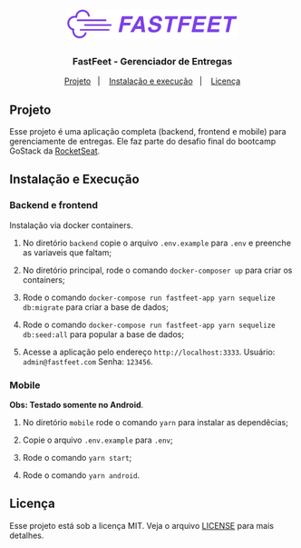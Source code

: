 <h1 align="center">
  <img alt="Fastfeet" title="Fastfeet" src=".github/logo.png" width="300px" />
</h1>

<h3 align="center">
  FastFeet - Gerenciador de Entregas
</h3>

<p align="center">
  <a href="#projeto">Projeto</a>&nbsp;&nbsp;&nbsp;|&nbsp;&nbsp;&nbsp;
  <a href="#instalação-e-execução">Instalação e execução</a>&nbsp;&nbsp;&nbsp;|&nbsp;&nbsp;&nbsp;
    <a href="#licença">Licença</a>
</p>

## Projeto

Esse projeto é uma aplicação completa (backend, frontend e mobile) para gerenciamente de entregas.
Ele faz parte do desafio final do bootcamp GoStack da <a href="https://rocketseat.com.br/" target="_blank">RocketSeat</a>.

## Instalação e Execução

### Backend e frontend

Instalação via docker containers.

1. No diretório `backend` copie o arquivo `.env.example` para `.env` e preenche as variaveis que faltam;

2. No diretório principal, rode o comando `docker-composer up` para criar os containers;

3. Rode o comando `docker-compose run fastfeet-app yarn sequelize db:migrate` para criar a base de dados;

4. Rode o comando `docker-compose run fastfeet-app yarn sequelize db:seed:all` para popular a base de dados; 

4. Acesse a aplicação pelo endereço `http://localhost:3333`. Usuário: `admin@fastfeet.com` Senha: `123456`.

### Mobile

**Obs: Testado somente no Android**.

1. No diretório `mobile` rode o comando `yarn` para instalar as dependêcias;

2. Copie o arquivo `.env.example` para `.env`;

2. Rode o comando `yarn start`;

3. Rode o comando `yarn android`.


## Licença

Esse projeto está sob a licença MIT. Veja o arquivo [LICENSE](LICENSE.md) para mais detalhes.
